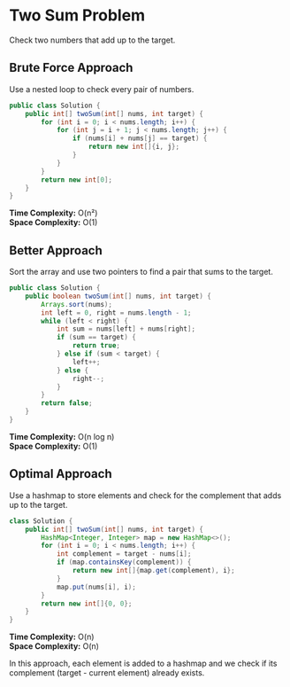 # Two Sum Problem

Check two numbers that add up to the target.

## Brute Force Approach

Use a nested loop to check every pair of numbers.

```java
public class Solution {
    public int[] twoSum(int[] nums, int target) {
        for (int i = 0; i < nums.length; i++) {
            for (int j = i + 1; j < nums.length; j++) {
                if (nums[i] + nums[j] == target) {
                    return new int[]{i, j};
                }
            }
        }
        return new int[0];
    }
}
```

**Time Complexity:** O(n²)  
**Space Complexity:** O(1)

## Better Approach

Sort the array and use two pointers to find a pair that sums to the target.

```java
public class Solution {
    public boolean twoSum(int[] nums, int target) {
        Arrays.sort(nums);
        int left = 0, right = nums.length - 1;
        while (left < right) {
            int sum = nums[left] + nums[right];
            if (sum == target) {
                return true;
            } else if (sum < target) {
                left++;
            } else {
                right--;
            }
        }
        return false;
    }
}
```

**Time Complexity:** O(n log n)  
**Space Complexity:** O(1)

## Optimal Approach

Use a hashmap to store elements and check for the complement that adds up to the target.

```java
class Solution {
    public int[] twoSum(int[] nums, int target) {
        HashMap<Integer, Integer> map = new HashMap<>();
        for (int i = 0; i < nums.length; i++) {
            int complement = target - nums[i];
            if (map.containsKey(complement)) {
                return new int[]{map.get(complement), i};
            }
            map.put(nums[i], i);
        }
        return new int[]{0, 0};
    }
}
```

**Time Complexity:** O(n)  
**Space Complexity:** O(n)

In this approach, each element is added to a hashmap and we check if its complement (target - current element) already exists.